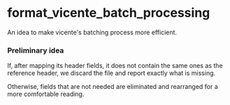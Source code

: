 # format_vicente_batch_processing
An idea to make vicente's batching process more efficient.

### Preliminary idea

If, after mapping its header fields, it does not contain the same ones as the reference header, we discard the file and report exactly what is missing.

Otherwise, fields that are not needed are eliminated and rearranged for a more comfortable reading.
